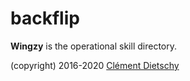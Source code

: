 # backflip

**Wingzy** is the operational skill directory.

(copyright) 2016-2020 [Clément Dietschy](https://www.linkedin.com/in/clementdietschy)
